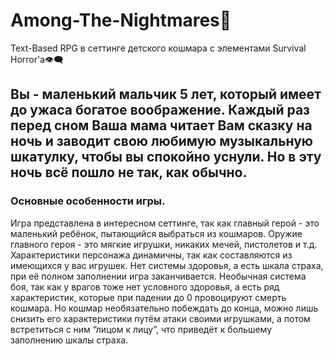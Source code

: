 # Among-The-Nightmares🌙
Text-Based RPG в сеттинге детского кошмара с элементами Survival Horror'a👁️‍🗨️

## Вы - маленький мальчик 5 лет, который имеет до ужаса богатое воображение. Каждый раз перед сном Ваша мама читает Вам сказку на ночь и заводит свою любимую музыкальную шкатулку, чтобы вы спокойно уснули. Но в эту ночь всё пошло не так, как обычно.


### **Основные особенности игры.**
Игра представлена в интересном сеттинге, так как главный герой - это маленький ребёнок, пытающийся выбраться из кошмаров.
Оружие главного героя - это мягкие игрушки, никаких мечей, пистолетов и т.д.
Характеристики персонажа динамичны, так как составляются из имеющихся у вас игрушек.
Нет системы здоровья, а есть шкала страха, при её полном заполнении игра заканчивается.
Необычная система боя, так как у врагов тоже нет условного здоровья, а есть ряд характеристик, которые при падении до 0 провоцируют смерть кошмара.
Но кошмар необязательно побеждать до конца, можно лишь снизить его характеристики путём атаки своими игрушками, а потом встретиться с ним “лицом к лицу”, что приведёт к большему заполнению шкалы страха.

